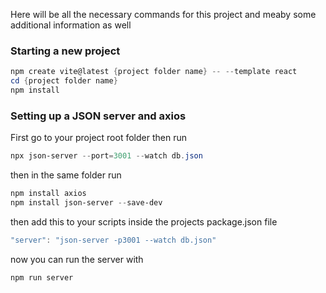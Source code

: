Here will be all the necessary commands for this project and meaby some additional information as well

### Starting a new project

```powershell
npm create vite@latest {project folder name} -- --template react
cd {project folder name}
npm install
```

### Setting up a JSON server and axios

First go to your project root folder then run 

```powershell
npx json-server --port=3001 --watch db.json
```

then in the same folder run 

```powershell
npm install axios
npm install json-server --save-dev
```

then add this to your scripts inside the projects package.json file

```powershell
"server": "json-server -p3001 --watch db.json"
```

now you can run the server with

```powershell
npm run server
```



